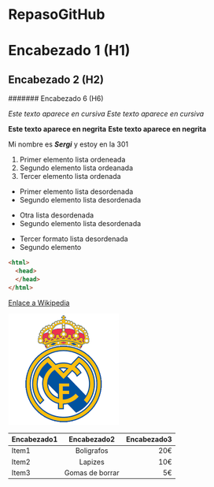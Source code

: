 # RepasoGitHub 
# Encabezado 1 (H1)
## Encabezado 2 (H2)
####### Encabezado 6 (H6)

*Este texto aparece en cursiva*
_Este texto aparece en cursiva_


**Este texto aparece en negrita**
__Este texto aparece en negrita__

Mi nombre es *__Sergi__* y estoy en la 301

1. Primer elemento lista ordeneada
2. Segundo elemento lista ordeanada
3. Tercer elemento lista ordenada


* Primer elemento lista desordenada
* Segundo elemento lista desordenada


- Otra lista desordenada
- Segundo elemento lista desordenada

+ Tercer formato lista desordenada
+ Segundo elemento


```html
<html>
  <head>
  </head>
</html>
```

[Enlace a Wikipedia](https://es.wikipedia.org "Haciendo clic vas a la pagina de Wikipedia")

![Foto del Real Madrid](https://github.com/Sergi-Rafael/RepasoGitHub/blob/main/RealMadrid.png "Haciendo clic vas a la foto")


| Encabezado1 | Encabezado2 | Encabezado3 |
| ----------- |:-----------:| -----------: |
| Item1 | Boligrafos | 20€ |
| Item2 | Lapizes | 10€ |
| Item3 | Gomas de borrar | 5€ |



